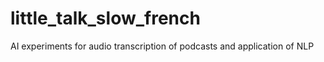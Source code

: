 # little_talk_slow_french
AI experiments for audio transcription of podcasts and application of NLP 
